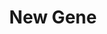 ---
title: New Gene
layout: genome-project/gene
planted: 2023-11-05 15:47:41
tended: 2023-11-05 15:47:41
---
